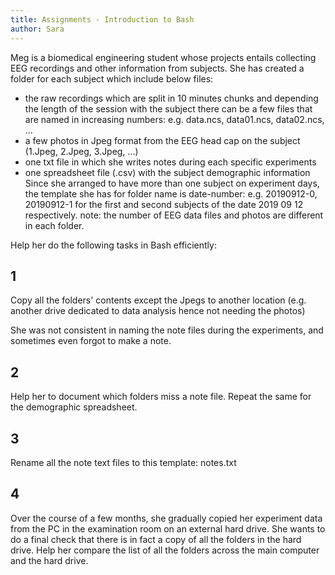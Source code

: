 ```yaml
---
title: Assignments - Introduction to Bash
author: Sara
---
```


Meg is a biomedical engineering student whose projects entails collecting EEG recordings and other information from subjects.
She has created a folder for each subject which include below files:
- the raw recordings which are split in 10 minutes chunks and depending the length of the session with the subject there can be a few files that are named in increasing numbers:
e.g. data.ncs, data01.ncs, data02.ncs, ...
- a few photos in Jpeg format from the EEG head cap on the subject (1.Jpeg, 2.Jpeg, 3.Jpeg, ...)
- one txt file in which she writes notes during each specific experiments
- one spreadsheet file (.csv) with the subject demographic information
Since she arranged to have more than one subject on experiment days, the template she has for folder name is date-number: e.g. 20190912-0, 20190912-1 for the first and second subjects of the date 2019 09 12 respectively.
note: the number of EEG data files and photos are different in each folder.


Help her do the following tasks in Bash efficiently:
## 1
Copy all the folders' contents except the Jpegs to another location (e.g. another drive dedicated to data analysis hence not needing the photos)

She was not consistent in naming the note files during the experiments, and sometimes even forgot to make a note.
## 2
Help her to document which folders miss a note file.
Repeat the same for the demographic spreadsheet.
## 3
Rename all the note text files to this template: notes.txt
## 4
Over the course of a few months, she gradually copied her experiment data from the PC in the examination room on an external hard drive.
She wants to do a final check that there is in fact a copy of all the folders in the hard drive. Help her compare the list of all the folders across the main computer and the hard drive.
